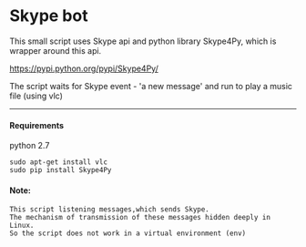 # Skype bot

This small script uses Skype api and
python library Skype4Py, which is wrapper around this api.

https://pypi.python.org/pypi/Skype4Py/

The script waits for Skype event - 'a new message'
and run to play a music file (using vlc)

----------------------------------------------

#### Requirements

python 2.7

    sudo apt-get install vlc
    sudo pip install Skype4Py

#### Note:

    This script listening messages,which sends Skype.
    The mechanism of transmission of these messages hidden deeply in Linux.
    So the script does not work in a virtual environment (env)
